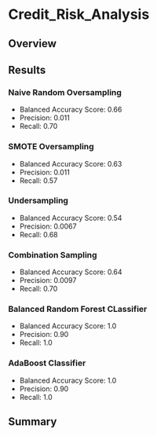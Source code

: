 # Credit_Risk_Analysis

## Overview

## Results

### Naive Random Oversampling
- Balanced Accuracy Score: 0.66
- Precision: 0.011
- Recall: 0.70

### SMOTE Oversampling
- Balanced Accuracy Score: 0.63
- Precision: 0.011
- Recall: 0.57

### Undersampling
- Balanced Accuracy Score: 0.54
- Precision: 0.0067
- Recall: 0.68

### Combination Sampling
- Balanced Accuracy Score: 0.64
- Precision: 0.0097
- Recall: 0.70

### Balanced Random Forest CLassifier
- Balanced Accuracy Score: 1.0
- Precision: 0.90
- Recall: 1.0

### AdaBoost Classifier
- Balanced Accuracy Score: 1.0
- Precision: 0.90
- Recall: 1.0

## Summary
